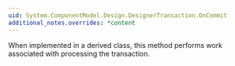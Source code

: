 ```yaml
---
uid: System.ComponentModel.Design.DesignerTransaction.OnCommit
additional_notes.overrides: *content
---
```


<p>When implemented in a derived class, this method performs work associated with processing the transaction.</p>


